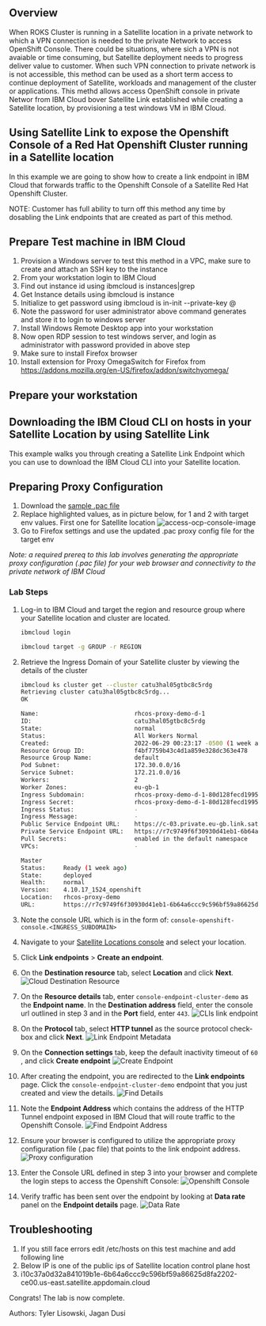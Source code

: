 ## Overview
When ROKS Cluster is running in a Satellite location in a private network to which a VPN connection is needed to the private Network to access OpenShift Console. There could be situations, where sich a VPN is not avaiable or time consuming, but Satellite deployment  needs to progress deliver value to customer. When such VPN connection to private network is is not accessible, this method can be used as a short term access to continue deployment of Satellite, workloads and management of the cluster or applications. 
This methd allows access OpenShift console in private Networ from IBM Cloud bover Satellite Link established while creating a Satellite location, by provisioning a test windows VM in IBM Cloud.

## Using Satellite Link to expose the Openshift Console of a Red Hat Openshift Cluster running in a Satellite location

In this example we are going to show how to create a link endpoint in IBM Cloud that forwards traffic to the Openshift Console of a Satellite Red Hat Openshift Cluster. 

NOTE: Customer has full ability to turn off this method any time by dosabling the Link endpoints that are created as part of this method.

## Prepare Test machine in IBM Cloud
1.	Provision a Windows server to test this method in a VPC, make sure to create and attach an SSH key to the instance
2.	From your workstation login to IBM Cloud
3.	Find out instance id using ibmcloud is instances|grep <your VSI name>
4.	Get Instance details using ibmcloud is instance <instance id in the first column>
5.	Initialize to get password using ibmcloud is in-init <instance name> --private-key @<your SSh keys attached to the instance>
6.	Note the password for user administrator above command generates and store it to login to windows server
7.	Install Windows Remote Desktop app into your workstation
8.	Now open RDP session to test windows server, and login as administrator with password provided in above step
9.	Make sure to install Firefox browser
10.	Install extension for Proxy OmegaSwitch for Firefox from https://addons.mozilla.org/en-US/firefox/addon/switchyomega/

## Prepare your workstation
## Downloading the IBM Cloud CLI on hosts in your Satellite Location by using Satellite Link

This example walks you through creating a Satellite Link Endpoint which you can use to download the IBM Cloud CLI into your Satellite location.

## Preparing Proxy Configuration
1.	Download the [sample .pac file](./OmegaProfile_proxy.pac)
2.	Replace highlighted values, as in picture below, for 1 and 2 with target env values. First one for Satellite location
![access-ocp-console-image](./Access-OCP-Console-Image.jpg)
3. Go to Firefox settings and use the updated .pac proxy config file for the target env


*Note: a required prereq to this lab involves generating the appropriate proxy configuration (.pac file) for your web browser and connectivity to the private network of IBM Cloud*

### Lab Steps
1. Log-in to IBM Cloud and target the region and resource group where your Satellite location and cluster are located.
    ```sh
    ibmcloud login
    ```

    ```sh
    ibmcloud target -g GROUP -r REGION
    ```

2. Retrieve the Ingress Domain of your Satellite cluster by viewing the details of the cluster
    ```sh
    ibmcloud ks cluster get --cluster catu3hal05gtbc8c5rdg
    Retrieving cluster catu3hal05gtbc8c5rdg...
    OK
    
    Name:                           rhcos-proxy-demo-d-1   
    ID:                             catu3hal05gtbc8c5rdg   
    State:                          normal   
    Status:                         All Workers Normal   
    Created:                        2022-06-29 00:23:17 -0500 (1 week ago)   
    Resource Group ID:              f4bf7759b43c4d1a859e328dc363e478   
    Resource Group Name:            default   
    Pod Subnet:                     172.30.0.0/16   
    Service Subnet:                 172.21.0.0/16   
    Workers:                        2   
    Worker Zones:                   eu-gb-1   
    Ingress Subdomain:              rhcos-proxy-demo-d-1-80d128fecd199542426020c17e5e9430-0000.eu-gb.containers.appdomain.cloud   
    Ingress Secret:                 rhcos-proxy-demo-d-1-80d128fecd199542426020c17e5e9430-0000   
    Ingress Status:                 -   
    Ingress Message:                -   
    Public Service Endpoint URL:    https://c-03.private.eu-gb.link.satellite.cloud.ibm.com:32835   
    Private Service Endpoint URL:   https://r7c9749f6f30930d41eb1-6b64a6ccc9c596bf59a86625d8fa2202-ce00.eu-gb.satellite.appdomain.cloud:32190   
    Pull Secrets:                   enabled in the default namespace   
    VPCs:                           -
    
    Master         
    Status:     Ready (1 week ago)   
    State:      deployed   
    Health:     normal   
    Version:    4.10.17_1524_openshift   
    Location:   rhcos-proxy-demo   
    URL:        https://r7c9749f6f30930d41eb1-6b64a6ccc9c596bf59a86625d8fa2202-ce00.eu-gb.satellite.appdomain.cloud:32190
    ```

3. Note the console URL which is in the form of: `console-openshift-console.<INGRESS_SUBDOMAIN>`

4. Navigate to your [Satellite Locations console](https://cloud.ibm.com/satellite/locations/) and select your location.

5. Click **Link endpoints** > **Create an endpoint**.

6. On the **Destination resource** tab, select **Location** and click **Next**.
   ![Cloud Destination Resource](.pastes/cloud_destination_resource.png)

7. On the **Resource details** tab, enter `console-endpoint-cluster-demo` as the **Endpoint name**. In the **Destination address** field, enter the console url outlined in step 3 and in the **Port** field, enter `443`.
   ![CLIs link endpoint](.pastes/openshift_console_endpoint.png)

8. On the **Protocol** tab, select **HTTP tunnel** as the source protocol check-box and click **Next**.
   ![Link Endpoint Metadata](.pastes/openshift_console_endpoint_protocol_metadata.png)

9. On the **Connection settings** tab, keep the default inactivity timeout of `60` , and click **Create endpoint**
   ![Create Endpoint](.pastes/create_link_endpoint.png)

10. After creating the endpoint, you are redirected to the **Link endpoints** page. Click the `console-endpoint-cluster-demo` endpoint that you just created and view the details.
    ![Find Details](.pastes/find_link_endpoint_details.png)

11. Note the **Endpoint Address** which contains the address of the HTTP Tunnel endpoint exposed in IBM Cloud that will route traffic to the Openshift Console.
    ![Find Endpoint Address](.pastes/find_endpoint_address.png)

12. Ensure your browser is configured to utilize the appropriate proxy configuration file (.pac file) that points to the link endpoint address.
    ![Proxy configuration](.pastes/proxy_configuration.png)

13. Enter the Console URL defined in step 3 into your browser and complete the login steps to access the Openshift Console:
    ![Openshift Console](.pastes/access_console.png)

14. Verify traffic has been sent over the endpoint by looking at **Data rate** panel on the **Endpoint details** page.
    ![Data Rate](.pastes/data_rate.png)

## Troubleshooting
1.	If you still face errors edit /etc/hosts on this test machine and add following line
2.	Below IP is one of the public ips of Satellite location control plane host
3.	<ip address>	i10c37a0d32a841019b1e-6b64a6ccc9c596bf59a86625d8fa2202-ce00.us-east.satellite.appdomain.cloud


Congrats! The lab is now complete.

Authors: Tyler Lisowski, Jagan Dusi

